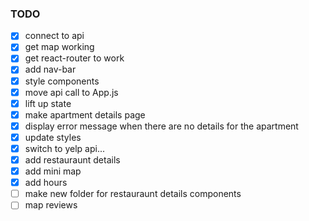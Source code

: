 ### TODO

- [x] connect to api
- [x] get map working
- [x] get react-router to work
- [x] add nav-bar
- [x] style components
- [x] move api call to App.js
- [x] lift up state
- [x] make apartment details page
- [x] display error message when there are no details for the apartment
- [x] update styles
- [x] switch to yelp api...
- [x] add restauraunt details 
- [x] add mini map
- [x] add hours 
- [ ] make new folder for restauraunt details components 
- [ ] map reviews
